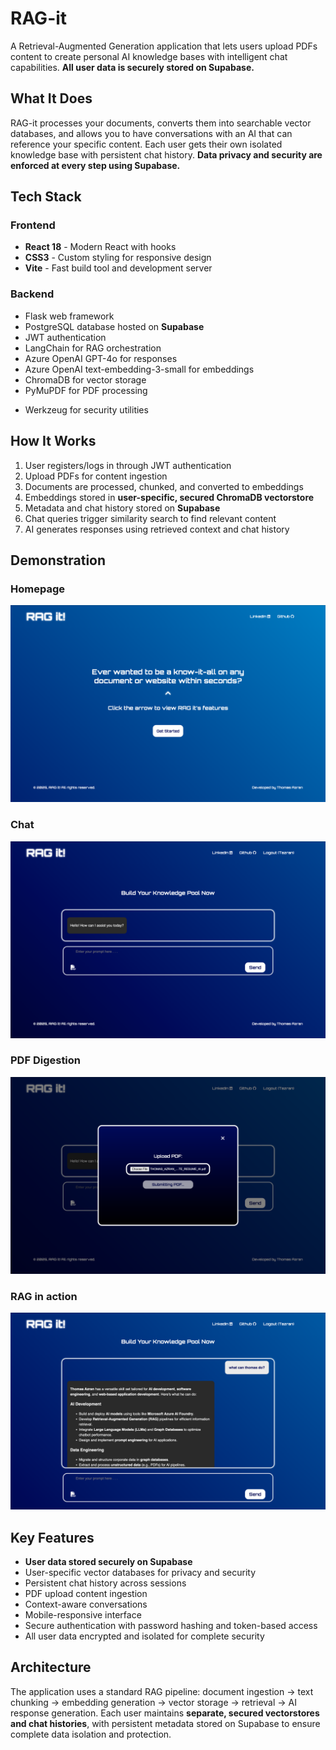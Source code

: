 # RAG-it

A Retrieval-Augmented Generation application that lets users upload PDFs content to create personal AI knowledge bases with intelligent chat capabilities. **All user data is securely stored on Supabase.**

## What It Does

RAG-it processes your documents, converts them into searchable vector databases, and allows you to have conversations with an AI that can reference your specific content. Each user gets their own isolated knowledge base with persistent chat history. **Data privacy and security are enforced at every step using Supabase.**

## Tech Stack

### Frontend
- **React 18** - Modern React with hooks
- **CSS3** - Custom styling for responsive design
- **Vite** - Fast build tool and development server

### Backend
- Flask web framework
- PostgreSQL database hosted on **Supabase**
- JWT authentication
- LangChain for RAG orchestration
- Azure OpenAI GPT-4o for responses
- Azure OpenAI text-embedding-3-small for embeddings
- ChromaDB for vector storage
- PyMuPDF for PDF processing
<!-- - BeautifulSoup4 for web scraping -->
- Werkzeug for security utilities

## How It Works

1. User registers/logs in through JWT authentication
2. Upload PDFs for content ingestion
3. Documents are processed, chunked, and converted to embeddings
4. Embeddings stored in **user-specific, secured ChromaDB vectorstore**
5. Metadata and chat history stored on **Supabase**
6. Chat queries trigger similarity search to find relevant content
7. AI generates responses using retrieved context and chat history

## Demonstration

### Homepage 
![Home Page](client/src/assets/home.png)

### Chat
![Chatting](client/src/assets/chat.png)

### PDF Digestion
![PDF](client/src/assets/pdf.png)

### RAG in action
![RAG](client/src/assets/rag.png)

## Key Features

- **User data stored securely on Supabase**
- User-specific vector databases for privacy and security
- Persistent chat history across sessions
- PDF upload content ingestion
- Context-aware conversations
- Mobile-responsive interface
- Secure authentication with password hashing and token-based access
- All user data encrypted and isolated for complete security

## Architecture

The application uses a standard RAG pipeline: document ingestion → text chunking → embedding generation → vector storage → retrieval → AI response generation. Each user maintains **separate, secured vectorstores and chat histories**, with persistent metadata stored on Supabase to ensure complete data isolation and protection.
